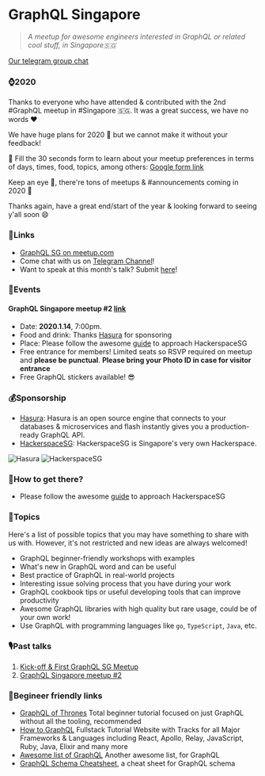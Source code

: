 # GraphQL Singapore

> _A meetup for awesome engineers interested in GraphQL or related cool stuff, in Singapore🇸🇬_

[Our telegram group chat](https://t.me/graphqlsg)

### ⌚️2020

Thanks to everyone who have attended & contributed with the 2nd #GraphQL meetup in #Singapore 🇸🇬. It was a great success, we have no words ❤️

We have huge plans for 2020 🎉 but we cannot make it without your feedback!

🙏 Fill the 30 seconds form to learn about your meetup preferences in terms of days, times, food, topics, among others:
[Google form link](https://docs.google.com/forms/d/1wPJbGwoPHt40nT_-zLeubtVJOtZrZW_CpRQZ_7L0iTs/viewform?edit_requested=true)

Keep an eye 👀, there're tons of meetups & #announcements coming in 2020 🎉

Thanks again, have a great end/start of the year & looking forward to seeing y'all soon 😄

### 🧷Links

+ [GraphQL SG on meetup.com](https://www.meetup.com/graphQL-SG/)
+ Come chat with us on [Telegram Channel](https://t.me/graphqlsg)!
+ Want to speak at this month's talk? Submit [here](https://github.com/graphql-sg/graphql-sg.github.io/issues/3)! 

### 🎡Events

#### GraphQL Singapore meetup #2 [link](https://www.meetup.com/GraphQL-SG/)
+ Date: **2020.1.14**, 7:00pm.
+ Food and drink: Thanks [Hasura](https://hasura.io/) for sponsoring
+ Place: Please follow the awesome [guide](https://hackerspace.sg/location/) to approach HackerspaceSG
+ Free entrance for members! Limited seats so RSVP required on meetup and **please be punctual**. **Please bring your Photo ID in case for visitor entrance**
+ Free GraphQL stickers available! 😎

### 💰Sponsorship
+ [Hasura](https://hasura.io/): Hasura is an open source engine that connects to your databases & microservices and flash instantly gives you a production-ready GraphQL API.
+ [HackerspaceSG](https://hackerspace.sg/): HackerspaceSG is Singapore's very own Hackerspace.

![Hasura](https://avatars1.githubusercontent.com/u/13966722?s=200&v=4)
![HackerspaceSG](https://hackerspace.sg/imgs/banner.png)

### 📍How to get there?
+ Please follow the awesome [guide](https://hackerspace.sg/location/) to approach HackerspaceSG

### 📰Topics
Here's a list of possible topics that you may have something to share with us with. However, it's not restricted and new ideas are always welcomed!

+ GraphQL beginner-friendly workshops with examples
+ What's new in GraphQL word and can be useful
+ Best practice of GraphQL in real-world projects
+ Interesting issue solving process that you have during your work
+ GraphQL cookbook tips or useful developing tools that can improve productivity
+ Awesome GraphQL libraries with high quality but rare usage, could be of your own work!
+ Use GraphQL with programming languages like `go`, `TypeScript`, `Java`, etc.

### 🎙️Past talks
1. [Kick-off & First GraphQL SG Meetup](https://www.meetup.com/graphQL-SG/events/263455465/)
2. [GraphQL Singapore meetup #2](https://www.meetup.com/GraphQL-SG/events/267262157/)

### 🏫Begineer friendly links
+ [GraphQL of Thrones](https://graphql-of-thrones.herokuapp.com/) Total beginner tutorial focused on just GraphQL without all the tooling, recommended
+ [How to GraphQL](https://www.howtographql.com) Fullstack Tutorial Website with Tracks for all Major Frameworks & Languages including React, Apollo, Relay, JavaScript, Ruby, Java, Elixir and many more 
+ [Awesome list of GraphQL](https://github.com/chentsulin/awesome-graphql) Another awesome list, for GraphQL
+ [GraphQL Schema Cheatsheet](https://github.com/sogko/graphql-schema-language-cheat-sheet), a cheat sheet for GraphQL schema

